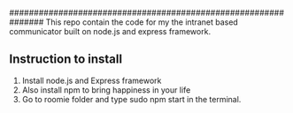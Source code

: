 ###############################################################
This repo contain the code for my the intranet based communicator built on node.js and express framework.

Instruction to install
------------------------------------------------------------
1. Install node.js and Express framework
2. Also install npm to bring happiness in your life
3. Go to roomie folder and type sudo npm start in the terminal.